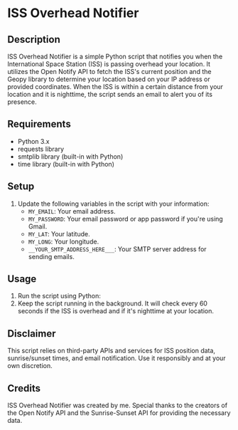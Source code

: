 # ISS Overhead Notifier

## Description
ISS Overhead Notifier is a simple Python script that notifies you when the International Space Station (ISS) is passing overhead your location. It utilizes the Open Notify API to fetch the ISS's current position and the Geopy library to determine your location based on your IP address or provided coordinates. When the ISS is within a certain distance from your location and it is nighttime, the script sends an email to alert you of its presence.

## Requirements
- Python 3.x
- requests library
- smtplib library (built-in with Python)
- time library (built-in with Python)

## Setup
1. Update the following variables in the script with your information:
   - `MY_EMAIL`: Your email address.
   - `MY_PASSWORD`: Your email password or app password if you're using Gmail.
   - `MY_LAT`: Your latitude.
   - `MY_LONG`: Your longitude.
   - `__YOUR_SMTP_ADDRESS_HERE___`: Your SMTP server address for sending emails.

## Usage
1. Run the script using Python:
2. Keep the script running in the background. It will check every 60 seconds if the ISS is overhead and if it's nighttime at your location.

## Disclaimer
This script relies on third-party APIs and services for ISS position data, sunrise/sunset times, and email notification. Use it responsibly and at your own discretion.

## Credits
ISS Overhead Notifier was created by me. Special thanks to the creators of the Open Notify API and the Sunrise-Sunset API for providing the necessary data.
